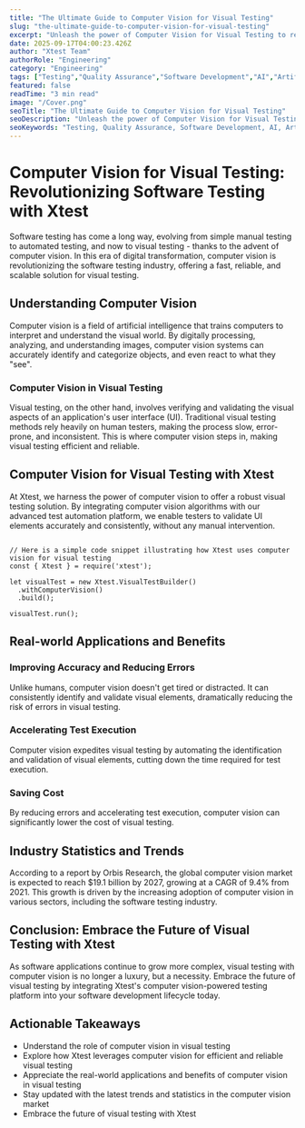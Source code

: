 ```yaml
---
title: "The Ultimate Guide to Computer Vision for Visual Testing"
slug: "the-ultimate-guide-to-computer-vision-for-visual-testing"
excerpt: "Unleash the power of Computer Vision for Visual Testing to redefine your software quality assurance strategies. Dive into how this transformative technology is rapidly changing the landscape of automated testing, boosting precision, and reducing errors exponentially. Don’t miss out on this chance to stay ahead of the curve in the ever-evolving world of software testing."
date: 2025-09-17T04:00:23.426Z
author: "Xtest Team"
authorRole: "Engineering"
category: "Engineering"
tags: ["Testing","Quality Assurance","Software Development","AI","Artificial Intelligence"]
featured: false
readTime: "3 min read"
image: "/Cover.png"
seoTitle: "The Ultimate Guide to Computer Vision for Visual Testing"
seoDescription: "Unleash the power of Computer Vision for Visual Testing to redefine your software quality assurance strategies. Dive into how this transformative technology is rapidly changing the landscape of automated testing, boosting precision, and reducing errors exponentially. Don’t miss out on this chance to stay ahead of the curve in the ever-evolving world of software testing."
seoKeywords: "Testing, Quality Assurance, Software Development, AI, Artificial Intelligence"
---
```


# Computer Vision for Visual Testing: Revolutionizing Software Testing with Xtest

Software testing has come a long way, evolving from simple manual testing to automated testing, and now to visual testing - thanks to the advent of computer vision. In this era of digital transformation, computer vision is revolutionizing the software testing industry, offering a fast, reliable, and scalable solution for visual testing.

## Understanding Computer Vision

Computer vision is a field of artificial intelligence that trains computers to interpret and understand the visual world. By digitally processing, analyzing, and understanding images, computer vision systems can accurately identify and categorize objects, and even react to what they "see".

### Computer Vision in Visual Testing

Visual testing, on the other hand, involves verifying and validating the visual aspects of an application's user interface (UI). Traditional visual testing methods rely heavily on human testers, making the process slow, error-prone, and inconsistent. This is where computer vision steps in, making visual testing efficient and reliable.

## Computer Vision for Visual Testing with Xtest

At Xtest, we harness the power of computer vision to offer a robust visual testing solution. By integrating computer vision algorithms with our advanced test automation platform, we enable testers to validate UI elements accurately and consistently, without any manual intervention.

```

// Here is a simple code snippet illustrating how Xtest uses computer vision for visual testing
const { Xtest } = require('xtest');

let visualTest = new Xtest.VisualTestBuilder()
  .withComputerVision()
  .build();

visualTest.run();
```

## Real-world Applications and Benefits

### Improving Accuracy and Reducing Errors

Unlike humans, computer vision doesn't get tired or distracted. It can consistently identify and validate visual elements, dramatically reducing the risk of errors in visual testing.

### Accelerating Test Execution

Computer vision expedites visual testing by automating the identification and validation of visual elements, cutting down the time required for test execution.

### Saving Cost

By reducing errors and accelerating test execution, computer vision can significantly lower the cost of visual testing.

## Industry Statistics and Trends

According to a report by Orbis Research, the global computer vision market is expected to reach $19.1 billion by 2027, growing at a CAGR of 9.4% from 2021. This growth is driven by the increasing adoption of computer vision in various sectors, including the software testing industry.

## Conclusion: Embrace the Future of Visual Testing with Xtest

As software applications continue to grow more complex, visual testing with computer vision is no longer a luxury, but a necessity. Embrace the future of visual testing by integrating Xtest's computer vision-powered testing platform into your software development lifecycle today.

## Actionable Takeaways

*   Understand the role of computer vision in visual testing
*   Explore how Xtest leverages computer vision for efficient and reliable visual testing
*   Appreciate the real-world applications and benefits of computer vision in visual testing
*   Stay updated with the latest trends and statistics in the computer vision market
*   Embrace the future of visual testing with Xtest
